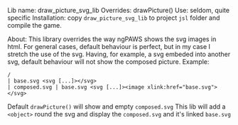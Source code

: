 Lib name: draw_picture_svg_lib
Overrides: drawPicture()
Use: seldom, quite specific
Installation: copy `draw_picture_svg_lib` to project `jsl` folder and compile the game.

About: This library overrides the way ngPAWS shows the svg images in html. For general cases, default behaviour is perfect, but in my case I stretch the use of the svg.
Having, for example, a svg embeded into another svg, default behaviour will not show the composed picture. Example:

```
/
| base.svg <svg [...]></svg>
| composed.svg | base.svg <svg [...]><image xlink:href="base.svg"></svg>
```
Default `drawPicture()` will show and empty `composed.svg`
This lib will add a `<object>` round the svg and display the `composed.svg` and it's linked `base.svg`

